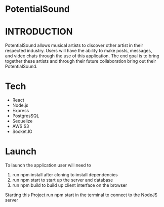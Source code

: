 # PotentialSound

# INTRODUCTION

PotentialSound allows musical artists to discover other artist in their respected industry. 
Users will have the ability to make posts, messages, and video chats through the use of this application.
The end goal is to bring together these artists and through their future collaboration bring out their PotentialSound.

# Tech
  - React
  - Node.js
  - Express
  - PostgresSQL
  - Sequelize
  - AWS S3
  - Socket.IO

# Launch

To launch the application user will need to 
  
  1. run npm install after cloning to install dependencies
  2. run npm start to start up the server and database
  3. run npm build to build up client interface on the browser









Starting this Project
run npm start in the terminal to connect to the NodeJS server

